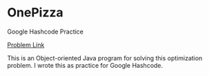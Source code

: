 # OnePizza
Google Hashcode Practice

[Problem Link](https://codingcompetitions.withgoogle.com/hashcode/round/00000000008f5ca9/00000000008f6f33)

This is an Object-oriented Java program for solving this optimization problem. I wrote this as practice for Google Hashcode.

